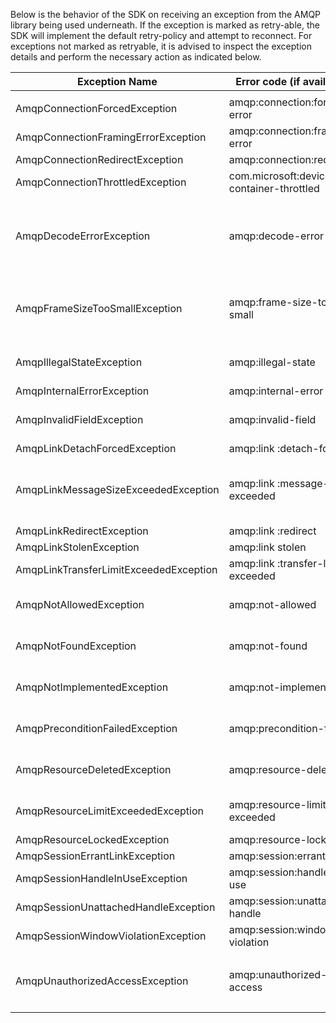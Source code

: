 Below is the behavior of the SDK on receiving an exception from the AMQP library being used underneath. If the exception is marked as retry-able, the SDK will implement the default retry-policy and attempt to reconnect. For exceptions not marked as retryable, it is advised to inspect the exception details and perform the necessary action as indicated below.

|Exception Name |Error code (if available) |isRetryable  |Action                 |
|------|------|------|------|
| | | | 
| AmqpConnectionForcedException | amqp:connection:forced error | Yes | SDK will retry |
| AmqpConnectionFramingErrorException | amqp:connection:framing-error | Yes | SDK will retry |
| AmqpConnectionRedirectException | amqp:connection:redirect | Yes | SDK will retry |
| AmqpConnectionThrottledException | com.microsoft:device-container-throttled | Yes | SDK will retry, with backoff |
| AmqpDecodeErrorException | amqp:decode-error | No | Mis-match between AMQP message sent by client and received by service; collect logs and contact service |
| AmqpFrameSizeTooSmallException | amqp:frame-size-too-small | No | The AMQP message is not being formed correctly by the SDK, collect logs and contact SDK team |
| AmqpIllegalStateException | amqp:illegal-state | No | Inspect the exception details, collect logs and contact service |
| AmqpInternalErrorException | amqp:internal-error | Yes | SDK will retry |
| AmqpInvalidFieldException | amqp:invalid-field | No | Inspect the exception details, collect logs and contact service |
| AmqpLinkDetachForcedException | amqp:link :detach-forced | Yes | SDK will retry |
| AmqpLinkMessageSizeExceededException | amqp:link :message-size-exceeded | No | The AMQP message size exceeded the value supported by the link, collect logs and contact service |
| AmqpLinkRedirectException	| amqp:link :redirect | Yes | SDK will retry | 
| AmqpLinkStolenException | amqp:link stolen | Yes | SDK will retry |
| AmqpLinkTransferLimitExceededException | amqp:link :transfer-limit-exceeded | Yes | SDK will retry |
| AmqpNotAllowedException	| amqp:not-allowed | No | Inspect the exception details, collect logs and contact service |
| AmqpNotFoundException | amqp:not-found | No | Inspect the exception details, collect logs and contact service |
| AmqpNotImplementedException | amqp:not-implemented | No | Inspect the exception details, collect logs and contact service |
| AmqpPreconditionFailedException | amqp:precondition-failed | No | Inspect the exception details, collect logs and contact service |
| AmqpResourceDeletedException | amqp:resource-deleted | No | Inspect the exception details, collect logs and contact service |
| AmqpResourceLimitExceededException | amqp:resource-limit-exceeded | No | Inspect the exception details, collect logs and contact service |
| AmqpResourceLockedException | amqp:resource-locked | Yes | SDK will retry |
| AmqpSessionErrantLinkException | amqp:session:errant-link | Yes | SDK will retry |
| AmqpSessionHandleInUseException | amqp:session:handle-in-use | Yes | SDK will retry |
| AmqpSessionUnattachedHandleException | amqp:session:unattached-handle | Yes | SDK will retry |
| AmqpSessionWindowViolationException | amqp:session:window-violation | Yes | SDK will retry |
| AmqpUnauthorizedAccessException | amqp:unauthorized-access | No | SDK will throw `UnauthorizedException` with Connection status reason `BAD_CREDENTIAL` |
